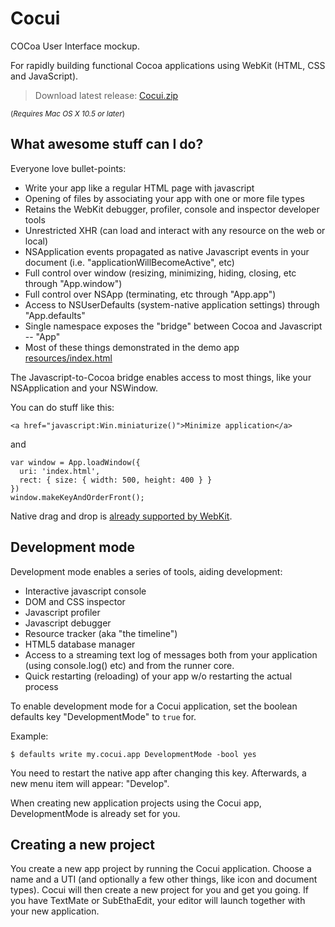 # Cocui

COCoa User Interface mockup.

For rapidly building functional Cocoa applications using WebKit (HTML, CSS and JavaScript).

> Download latest release: [Cocui.zip](http://cloud.github.com/downloads/rsms/cocui/Cocui.zip)

<small>(_Requires Mac OS X 10.5 or later_)</small>

## What awesome stuff can I do?

Everyone love bullet-points:

- Write your app like a regular HTML page with javascript
- Opening of files by associating your app with one or more file types
- Retains the WebKit debugger, profiler, console and inspector developer tools
- Unrestricted XHR (can load and interact with any resource on the web or local)
- NSApplication events propagated as native Javascript events in your document (i.e. "applicationWillBecomeActive", etc)
- Full control over window (resizing, minimizing, hiding, closing, etc through "App.window")
- Full control over NSApp (terminating, etc through "App.app")
- Access to NSUserDefaults (system-native application settings) through "App.defaults"
- Single namespace exposes the "bridge" between Cocoa and Javascript -- "App"
- Most of these things demonstrated in the demo app [resources/index.html](http://github.com/rsms/cocui/blob/master/resources/index.html)

The Javascript-to-Cocoa bridge enables access to most things, like your NSApplication and your NSWindow.

You can do stuff like this:

	<a href="javascript:Win.miniaturize()">Minimize application</a>

and

	var window = App.loadWindow({
	  uri: 'index.html',
	  rect: { size: { width: 500, height: 400 } }
	})
	window.makeKeyAndOrderFront();

Native drag and drop is [already supported by WebKit](http://developer.apple.com/mac/library/documentation/AppleApplications/Conceptual/SafariJSProgTopics/Tasks/DragAndDrop.html#//apple_ref/doc/uid/30001233-BAJGJJAH).


## Development mode

Development mode enables a series of tools, aiding development:

- Interactive javascript console
- DOM and CSS inspector
- Javascript profiler
- Javascript debugger
- Resource tracker (aka "the timeline")
- HTML5 database manager
- Access to a streaming text log of messages both from your application (using console.log() etc) and from the runner core.
- Quick restarting (reloading) of your app w/o restarting the actual process

To enable development mode for a Cocui application, set the boolean defaults key "DevelopmentMode" to `true` for.

Example:

	$ defaults write my.cocui.app DevelopmentMode -bool yes

You need to restart the native app after changing this key. Afterwards, a new menu item will appear: "Develop".

When creating new application projects using the Cocui app, DevelopmentMode is already set for you.


## Creating a new project

You create a new app project by running the Cocui application. Choose a name and a UTI (and optionally a few other things, like icon and document types). Cocui will then create a new project for you and get you going. If you have TextMate or SubEthaEdit, your editor will launch together with your new application.
